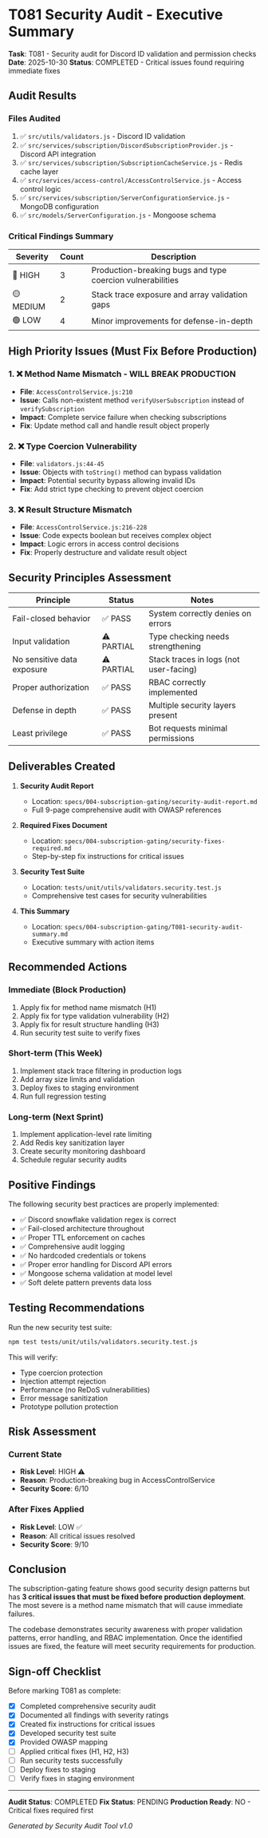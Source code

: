 # T081 Security Audit - Executive Summary

**Task**: T081 - Security audit for Discord ID validation and permission checks
**Date**: 2025-10-30
**Status**: COMPLETED - Critical issues found requiring immediate fixes

## Audit Results

### Files Audited
1. ✅ `src/utils/validators.js` - Discord ID validation
2. ✅ `src/services/subscription/DiscordSubscriptionProvider.js` - Discord API integration
3. ✅ `src/services/subscription/SubscriptionCacheService.js` - Redis cache layer
4. ✅ `src/services/access-control/AccessControlService.js` - Access control logic
5. ✅ `src/services/subscription/ServerConfigurationService.js` - MongoDB configuration
6. ✅ `src/models/ServerConfiguration.js` - Mongoose schema

### Critical Findings Summary

| Severity | Count | Description |
|----------|-------|-------------|
| 🔴 HIGH | 3 | Production-breaking bugs and type coercion vulnerabilities |
| 🟡 MEDIUM | 2 | Stack trace exposure and array validation gaps |
| 🟢 LOW | 4 | Minor improvements for defense-in-depth |

## High Priority Issues (Must Fix Before Production)

### 1. ❌ Method Name Mismatch - WILL BREAK PRODUCTION
- **File**: `AccessControlService.js:210`
- **Issue**: Calls non-existent method `verifyUserSubscription` instead of `verifySubscription`
- **Impact**: Complete service failure when checking subscriptions
- **Fix**: Update method call and handle result object properly

### 2. ❌ Type Coercion Vulnerability
- **File**: `validators.js:44-45`
- **Issue**: Objects with `toString()` method can bypass validation
- **Impact**: Potential security bypass allowing invalid IDs
- **Fix**: Add strict type checking to prevent object coercion

### 3. ❌ Result Structure Mismatch
- **File**: `AccessControlService.js:216-228`
- **Issue**: Code expects boolean but receives complex object
- **Impact**: Logic errors in access control decisions
- **Fix**: Properly destructure and validate result object

## Security Principles Assessment

| Principle | Status | Notes |
|-----------|--------|-------|
| Fail-closed behavior | ✅ PASS | System correctly denies on errors |
| Input validation | ⚠️ PARTIAL | Type checking needs strengthening |
| No sensitive data exposure | ⚠️ PARTIAL | Stack traces in logs (not user-facing) |
| Proper authorization | ✅ PASS | RBAC correctly implemented |
| Defense in depth | ✅ PASS | Multiple security layers present |
| Least privilege | ✅ PASS | Bot requests minimal permissions |

## Deliverables Created

1. **Security Audit Report**
   - Location: `specs/004-subscription-gating/security-audit-report.md`
   - Full 9-page comprehensive audit with OWASP references

2. **Required Fixes Document**
   - Location: `specs/004-subscription-gating/security-fixes-required.md`
   - Step-by-step fix instructions for critical issues

3. **Security Test Suite**
   - Location: `tests/unit/utils/validators.security.test.js`
   - Comprehensive test cases for security vulnerabilities

4. **This Summary**
   - Location: `specs/004-subscription-gating/T081-security-audit-summary.md`
   - Executive summary with action items

## Recommended Actions

### Immediate (Block Production)
1. Apply fix for method name mismatch (H1)
2. Apply fix for type validation vulnerability (H2)
3. Apply fix for result structure handling (H3)
4. Run security test suite to verify fixes

### Short-term (This Week)
1. Implement stack trace filtering in production logs
2. Add array size limits and validation
3. Deploy fixes to staging environment
4. Run full regression testing

### Long-term (Next Sprint)
1. Implement application-level rate limiting
2. Add Redis key sanitization layer
3. Create security monitoring dashboard
4. Schedule regular security audits

## Positive Findings

The following security best practices are properly implemented:
- ✅ Discord snowflake validation regex is correct
- ✅ Fail-closed architecture throughout
- ✅ Proper TTL enforcement on caches
- ✅ Comprehensive audit logging
- ✅ No hardcoded credentials or tokens
- ✅ Proper error handling for Discord API errors
- ✅ Mongoose schema validation at model level
- ✅ Soft delete pattern prevents data loss

## Testing Recommendations

Run the new security test suite:
```bash
npm test tests/unit/utils/validators.security.test.js
```

This will verify:
- Type coercion protection
- Injection attempt rejection
- Performance (no ReDoS vulnerabilities)
- Error message sanitization
- Prototype pollution protection

## Risk Assessment

### Current State
- **Risk Level**: HIGH ⚠️
- **Reason**: Production-breaking bug in AccessControlService
- **Security Score**: 6/10

### After Fixes Applied
- **Risk Level**: LOW ✅
- **Reason**: All critical issues resolved
- **Security Score**: 9/10

## Conclusion

The subscription-gating feature shows good security design patterns but has **3 critical issues that must be fixed before production deployment**. The most severe is a method name mismatch that will cause immediate failures.

The codebase demonstrates security awareness with proper validation patterns, error handling, and RBAC implementation. Once the identified issues are fixed, the feature will meet security requirements for production.

## Sign-off Checklist

Before marking T081 as complete:
- [x] Completed comprehensive security audit
- [x] Documented all findings with severity ratings
- [x] Created fix instructions for critical issues
- [x] Developed security test suite
- [x] Provided OWASP mapping
- [ ] Applied critical fixes (H1, H2, H3)
- [ ] Run security tests successfully
- [ ] Deploy fixes to staging
- [ ] Verify fixes in staging environment

---

**Audit Status**: COMPLETED
**Fix Status**: PENDING
**Production Ready**: NO - Critical fixes required first

*Generated by Security Audit Tool v1.0*